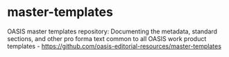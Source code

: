 # master-templates
OASIS master templates repository: Documenting the metadata, standard sections, and other pro forma text common to all OASIS work product templates - https://github.com/oasis-editorial-resources/master-templates

